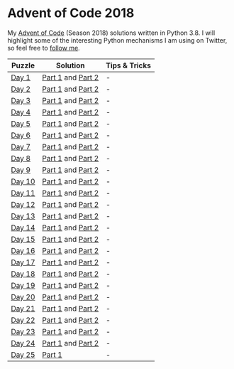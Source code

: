 # Advent of Code 2018
My [Advent of Code](https://adventofcode.com/2018) (Season 2018) solutions written in Python 3.8. I will highlight some of the interesting Python mechanisms I am using on Twitter, so feel free to [follow me](https://twitter.com/Dementophobia).

| Puzzle                                         | Solution                                                | Tips & Tricks |
| ---------------------------------------------- | ------------------------------------------------------- | ------------- |
| [Day 1](https://adventofcode.com/2018/day/1)   | [Part 1](./2018_01_p1.py) and [Part 2](./2018_01_p2.py) | -             |
| [Day 2](https://adventofcode.com/2018/day/2)   | [Part 1](./2018_02_p1.py) and [Part 2](./2018_02_p2.py) | -             |
| [Day 3](https://adventofcode.com/2018/day/3)   | [Part 1](./2018_03_p1.py) and [Part 2](./2018_03_p2.py) | -             |
| [Day 4](https://adventofcode.com/2018/day/4)   | [Part 1](./2018_04_p1.py) and [Part 2](./2018_04_p2.py) | -             |
| [Day 5](https://adventofcode.com/2018/day/5)   | [Part 1](./2018_05_p1.py) and [Part 2](./2018_05_p2.py) | -             |
| [Day 6](https://adventofcode.com/2018/day/6)   | [Part 1](./2018_06_p1.py) and [Part 2](./2018_06_p2.py) | -             |
| [Day 7](https://adventofcode.com/2018/day/7)   | [Part 1](./2018_07_p1.py) and [Part 2](./2018_07_p2.py) | -             |
| [Day 8](https://adventofcode.com/2018/day/8)   | [Part 1](./2018_08_p1.py) and [Part 2](./2018_08_p2.py) | -             |
| [Day 9](https://adventofcode.com/2018/day/9)   | [Part 1](./2018_09_p1.py) and [Part 2](./2018_09_p2.py) | -             |
| [Day 10](https://adventofcode.com/2018/day/10) | [Part 1](./2018_10_p1.py) and [Part 2](./2018_10_p2.py) | -             |
| [Day 11](https://adventofcode.com/2018/day/11) | [Part 1](./2018_11_p1.py) and [Part 2](./2018_11_p2.py) | -             |
| [Day 12](https://adventofcode.com/2018/day/12) | [Part 1](./2018_12_p1.py) and [Part 2](./2018_12_p2.py) | -             |
| [Day 13](https://adventofcode.com/2018/day/13) | [Part 1](./2018_13_p1.py) and [Part 2](./2018_13_p2.py) | -             |
| [Day 14](https://adventofcode.com/2018/day/14) | [Part 1](./2018_14_p1.py) and [Part 2](./2018_14_p2.py) | -             |
| [Day 15](https://adventofcode.com/2018/day/15) | [Part 1](./2018_15_p1.py) and [Part 2](./2018_15_p2.py) | -             |
| [Day 16](https://adventofcode.com/2018/day/16) | [Part 1](./2018_16_p1.py) and [Part 2](./2018_16_p2.py) | -             |
| [Day 17](https://adventofcode.com/2018/day/17) | [Part 1](./2018_17_p1.py) and [Part 2](./2018_17_p2.py) | -             |
| [Day 18](https://adventofcode.com/2018/day/18) | [Part 1](./2018_18_p1.py) and [Part 2](./2018_18_p2.py) | -             |
| [Day 19](https://adventofcode.com/2018/day/19) | [Part 1](./2018_19_p1.py) and [Part 2](./2018_19_p2.py) | -             |
| [Day 20](https://adventofcode.com/2018/day/20) | [Part 1](./2018_20_p1.py) and [Part 2](./2018_20_p2.py) | -             |
| [Day 21](https://adventofcode.com/2018/day/21) | [Part 1](./2018_21_p1.py) and [Part 2](./2018_21_p2.py) | -             |
| [Day 22](https://adventofcode.com/2018/day/22) | [Part 1](./2018_22_p1.py) and [Part 2](./2018_22_p2.py) | -             |
| [Day 23](https://adventofcode.com/2018/day/23) | [Part 1](./2018_23_p1.py) and [Part 2](./2018_23_p2.py) | -             |
| [Day 24](https://adventofcode.com/2018/day/24) | [Part 1](./2018_24_p1.py) and [Part 2](./2018_24_p2.py) | -             |
| [Day 25](https://adventofcode.com/2018/day/25) | [Part 1](./2018_25_p1.py)                               | -             |

